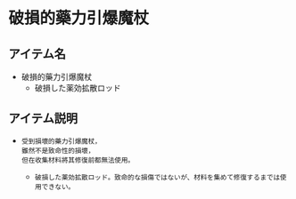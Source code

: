 # 破損的藥力引爆魔杖
## アイテム名
 - 破損的藥力引爆魔杖
   - 破損した薬効拡散ロッド

## アイテム説明
 - ```
   受到損壞的藥力引爆魔杖， 
   雖然不是致命性的損壞， 
   但在收集材料將其修復前都無法使用。 
   ```
   - ```
     破損した薬効拡散ロッド。致命的な損傷ではないが、材料を集めて修復するまでは使用できない。
     ```
